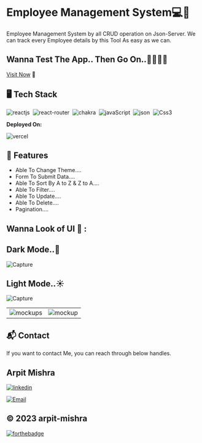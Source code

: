 # Employee Management System💻🎥

Employee Management System by all CRUD operation on Json-Server. We can track every Employee details by this Tool As easy as we can.

## Wanna Test The App.. Then Go On..🤷‍♂️🤷‍♂️ 
[Visit Now](https://employee-management-system-alpha.vercel.app/) 🚀

## 🖥️ Tech Stack
![reactjs](https://img.shields.io/badge/React-20232A?style=for-the-badge&logo=react&logoColor=61DAFB)&nbsp;
![react-router](https://img.shields.io/badge/React_Router-CA4245?style=for-the-badge&logo=react-router&logoColor=white)&nbsp;
![chakra](https://img.shields.io/badge/Chakra%20UI-3bc7bd?style=for-the-badge&logo=chakraui&logoColor=white)&nbsp;
![javaScript](https://img.shields.io/badge/JavaScript-323330?style=for-the-badge&logo=javascript&logoColor=F7DF1E)&nbsp;
![json](https://img.shields.io/badge/json-5E5C5C?style=for-the-badge&logo=json&logoColor=white)&nbsp;
![Css3](https://img.shields.io/badge/CSS3-1572B6?style=for-the-badge&logo=css3&logoColor=white)&nbsp;

**Deployed On:**

![vercel](https://img.shields.io/badge/Vercel-000000?style=for-the-badge&logo=vercel&logoColor=white)&nbsp;


## 🚀 Features

- Able To Change Theme....
- Form To Submit Data....
- Able To Sort By A to Z  &  Z to A....
- Able To Filter....
- Able To Update....
- Able To Delete....
- Pagination....

## Wanna Look of UI 🙈 :
## Dark Mode..🌙
![Capture](https://i.ibb.co/V9qThy9/Screenshot-2023-04-14-114625.png)
## Light Mode..☀️
![Capture](https://i.ibb.co/DCBpjcG/Screenshot-2023-04-14-114812.png)
<table>
  <tr>
    <td><img src="https://i.ibb.co/9mPVmKs/Screenshot-2023-04-14-114901.png" alt="mockups" /></td>
    <td><img src="https://i.ibb.co/FmGB5Ky/Screenshot-2023-04-14-114923.png" alt="mockup" /></td>
  </tr>
</table>



<h2>📬 Contact</h2>

If you want to contact Me, you can reach through below handles.

## Arpit Mishra
[![linkedin](https://img.shields.io/badge/LinkedIn-0077B5?style=for-the-badge&logo=linkedin&logoColor=white)](https://www.linkedin.com/in/arpit-mishra-662199222/)

[![Email](https://img.shields.io/badge/Gmail-D14836?style=for-the-badge&logo=gmail&logoColor=white)](mailto:arpitmiahra4@gmail.com)


## © 2023 arpit-mishra


[![forthebadge](https://forthebadge.com/images/badges/built-with-love.svg)](https://forthebadge.com)
  
